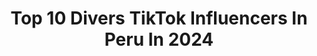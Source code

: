 ---
title: Top 10 Divers TikTok Influencers In Peru In 2024
description: >-
  Find top divers TikTok influencers in Peru in 2024. Most popular hashtags: #fyp #parati #peru #trend.
platform: TikTok
hits: 37
text_top: Discover the best TikTok accounts on inBeat.
text_bottom: Our platform aggregates 37 TikTok influencers like this in Peru for you to work with.
profiles:
  - username: "johanshimfer"
    fullname: >-
      Johan Fernando Palomino Pinedo
    bio: >-
      Solo soy Herore por Diversión :v
    location: "Peru"
    followers: 4099
    engagement: 1005
    commentsToLikes: 0.108830
    id: ckbw5wn8ly44r0j23jsn46p0e
    verified: false
    hashtags: "#pegar, #mexico, #peru, #yoenlafiesta"
  - username: "wanderlust21e"
    fullname: >-
      Wanderlust21e
    bio: >-
      🇵🇪🌳🐝✈️PERUVIAN GIRL📸📝🐈🇵🇪 Sólo por diversión 😜 ✌Más amor, menos odio✌
    location: "Peru"
    followers: 99100
    engagement: 981
    commentsToLikes: 0.316114
    id: ckdi7rizo9tet0j23fz437pm0
    verified: false
    hashtags: "#humor, #fyp, #animo, #yomeamo"
  - username: "dxysx_leonor_cabrera"
    fullname: >-
      Dayse Leonor Cabrera 🌴🌞
    bio: >-
      SOLO POR DIVERSIÓN! Un poco de todo✌🏻🪤🦆
    location: "Peru"
    followers: 3930
    engagement: 500
    commentsToLikes: 0.034498
    id: ckacg20bvtekt0i78ixp0ygll
    verified: false
    hashtags: "#fyp, #viral, #xyzbca, #comedy"
  - username: "julyiglesias"
    fullname: >-
      July
    bio: >-
      La vida son instantes. Vívelos✨✨🤗 IG: @julyiglesiasmakeup 🇵🇪
    location: "Peru"
    followers: 140600
    engagement: 1108
    commentsToLikes: 0.046925
    id: ckcj1j4mv3vw80j235vqt74k2
    verified: false
    hashtags: "#tiktokperu, #diversion, #tiktokvideo, #happy"
  - username: "radiomarfm"
    fullname: >-
      RadiomarFM
    bio: >-
      Bienvenidos a tu Radiomar 106.3 FM 😄 Salsa de hoy, salsa de siempre 🎶💙
    location: "Peru"
    followers: 89900
    engagement: 355
    commentsToLikes: 0.017474
    id: ck9eq1wcbv72r0j7896f1n8nv
    verified: false
    hashtags: "#funny, #peru, #susydiaz, #fun"
  - username: "jhonmcg1"
    fullname: >-
      🔥✨𝙅𝙝𝙤𝙣✨🔥
    bio: >-
      🔥🤘🔥😏 Meta: 10k followers 🔒 Dancer/kpoper🇰🇷/retos
    location: "Peru"
    followers: 8958
    engagement: 620
    commentsToLikes: 0.073638
    id: ckbfbrng543q80j23tty46auu
    verified: false
    hashtags: "#humor, #atiny, #kpop, #newtrend"
  - username: "genialedits01"
    fullname: >-
      Edits
    bio: >-
      MUCHOS EDITS🤯🤯🤯
    location: "Peru"
    followers: 70250
    engagement: 1646
    commentsToLikes: 0.049250
    id: ck9r3uqyervnv0j787swq8c0a
    verified: false
    hashtags: "#fyp, #wow, #tiktok, #xyzcba"
  - username: "momasoslatinos"
    fullname: >-
      MomasosLatinos
    bio: >-
      Tratando de mejorar TikTok con buenos memes (Molestamos a todos por igual) 🚫😡.
    location: "Peru"
    followers: 30400
    engagement: 1407
    commentsToLikes: 0.040203
    id: ckai3fd3zjn8e0i78mrtiaitz
    verified: false
    hashtags: "#gta, #ps4, #mexico, #argentina"
  - username: "carlospazobada"
    fullname: >-
      Carlos Paz Obada
    bio: >-
      Bailarín profesional de salsa 🇵🇪 Info para mis clases👇👇
    location: "Peru"
    followers: 395100
    engagement: 390
    commentsToLikes: 0.015147
    id: ckc8b78bh7oig0j233bhuypwv
    verified: false
    hashtags: "#bachata, #clases, #parejas, #dancer"
  - username: "sametakzm2"
    fullname: >-
      DANGER
    bio: >-
      
    location: "Peru"
    followers: 435900
    engagement: 396
    commentsToLikes: 0.025974
    id: ckbeu41aed6r70j235mzncsjf
    verified: false
    hashtags: "#baile, #parati, #viral, #ke"
---